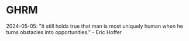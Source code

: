 # GHRM

2024-05-05: "It still holds true that man is most uniquely human when he turns obstacles into opportunities." - Eric Hoffer